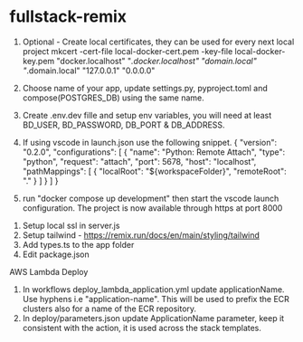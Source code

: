 # fullstack-remix

<!-- Backend -->
1. Optional - Create local certificates, they can be used for every next local project
mkcert -cert-file local-docker-cert.pem -key-file local-docker-key.pem "docker.localhost" "*.docker.localhost" "domain.local" "*.domain.local" "127.0.0.1" "0.0.0.0"

2. Choose name of your app, update settings.py, pyproject.toml and compose(POSTGRES_DB) using the same name.
3. Create .env.dev fille and setup env variables, you will need at least BD_USER, BD_PASSWORD, DB_PORT & DB_ADDRESS.
4. If using vscode in launch.json use the following snippet.
{
    "version": "0.2.0",
    "configurations": [
        {
            "name": "Python: Remote Attach",
            "type": "python",
            "request": "attach",
            "port": 5678,
            "host": "localhost",
            "pathMappings": [
                {
                    "localRoot": "${workspaceFolder}",
                    "remoteRoot": "."
                }
            ]
        }
    ]
}
5. run "docker compose up development" then start the vscode launch configuration. The project is now available through https at port 8000

<!-- Frontend -->
1. Setup local ssl in server.js
2. Setup tailwind - https://remix.run/docs/en/main/styling/tailwind
3. Add types.ts to the app folder
4. Edit package.json

<!-- Deployment -->
AWS Lambda Deploy
1. In workflows deploy_lambda_application.yml update applicationName. Use hyphens i.e "application-name". This will be used to prefix the ECR clusters also for a name of the ECR repository.
2. In deploy/parameters.json update ApplicationName parameter, keep it consistent with the action, it is used across
the stack templates.
